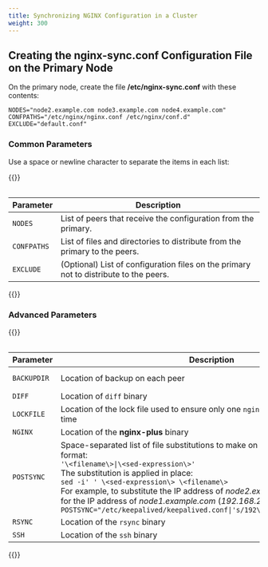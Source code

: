 ```yaml
---
title: Synchronizing NGINX Configuration in a Cluster
weight: 300
---
```


## Creating the nginx-sync.conf Configuration File on the Primary Node

On the primary node, create the file **/etc/nginx-sync.conf** with these contents:

```none
NODES="node2.example.com node3.example.com node4.example.com"
CONFPATHS="/etc/nginx/nginx.conf /etc/nginx/conf.d"
EXCLUDE="default.conf"
```

### Common Parameters

Use a space or newline character to separate the items in each list:


{{<table variant="narrow">}}

| Parameter                | Description                                                                          |
| ------------------------ | -------------------------------------------------------------------------------------|
| `NODES`                  | List of peers that receive the configuration from the primary.                       |
| `CONFPATHS`              | List of files and directories to distribute from the primary to the peers.           |
| `EXCLUDE`                | (Optional) List of configuration files on the primary not to distribute to the peers.|

{{</table>}}

### Advanced Parameters

{{<table variant="wide">}}

| Parameter                | Description                                                                            | Default                 |
| ------------------------ | ---------------------------------------------------------------------------------------|-------------------------|
| `BACKUPDIR`              | Location of backup on each peer                                                        | **/var/lib/nginx-sync** |
| `DIFF`                   | Location of `diff` binary                                                              | **/usr/bin/diff**       |
| `LOCKFILE`               | Location of the lock file used to ensure only one `nginx-sync` operation runs at a time| **/tmp/nginx-sync.lock**|
| `NGINX`                  | Location of the **nginx-plus** binary                                                  | **/usr/sbin/nginx**     |
| `POSTSYNC`               | Space-separated list of file substitutions to make on each remote node in the format: </br>`'\<filename\>\|\<sed-expression\>'`<br/> The substitution is applied in place: </br>`sed -i' ' \<sed-expression\> \<filename\>` </br> For example, to substitute the IP address of *node2.example.com* (*192.168.2.2*) for the IP address of *node1.example.com* (*192.168.2.1*) in *keepalived.conf*:</br> `POSTSYNC="/etc/keepalived/keepalived.conf\|'s/192\.168\.2\.1/192.168.2.2/'"` |   |
| `RSYNC`                  | Location of the `rsync` binary                                                         | **/usr/bin/rsync**      |
| `SSH`                    | Location of the `ssh` binary                                                           | **/usr/bin/ssh**        |

{{</table>}}